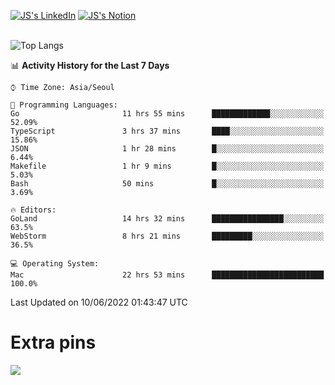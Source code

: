 
[![JS's LinkedIn](https://img.shields.io/badge/LinkedIn-blue?style=for-the-badge&logo=linkedin)](https://www.linkedin.com/in/jaeseung-lee-5a2a32139/) 
[![JS's Notion](https://img.shields.io/badge/Notion-black?style=for-the-badge&logo=notion)](https://bit.ly/ljswiki1) <br><br>
<!-- ![JS's GitHub stats](https://github-readme-stats-lemon-five.vercel.app/api?username=tkxkd0159&hide=contribs,prs,stars,issues&show_icons=true&theme=react&include_all_commits=true)   -->
![Top Langs](https://github-readme-stats-lemon-five.vercel.app/api/top-langs/?username=tkxkd0159&layout=compact&hide=jupyter%20notebook,scss,html,css&langs_count=10)  


<!--START_SECTION:waka-->
📊 **Activity History for the Last 7 Days** 

```text
⌚︎ Time Zone: Asia/Seoul

💬 Programming Languages: 
Go                       11 hrs 55 mins      █████████████░░░░░░░░░░░░   52.09% 
TypeScript               3 hrs 37 mins       ████░░░░░░░░░░░░░░░░░░░░░   15.86% 
JSON                     1 hr 28 mins        █░░░░░░░░░░░░░░░░░░░░░░░░   6.44% 
Makefile                 1 hr 9 mins         █░░░░░░░░░░░░░░░░░░░░░░░░   5.03% 
Bash                     50 mins             █░░░░░░░░░░░░░░░░░░░░░░░░   3.69%

🔥 Editors: 
GoLand                   14 hrs 32 mins      ████████████████░░░░░░░░░   63.5% 
WebStorm                 8 hrs 21 mins       █████████░░░░░░░░░░░░░░░░   36.5%

💻 Operating System: 
Mac                      22 hrs 53 mins      █████████████████████████   100.0%

```


 Last Updated on 10/06/2022 01:43:47 UTC
<!--END_SECTION:waka-->

# Extra pins
<!-- <a href="https://github.com/tkxkd0159/go-chain">
  <img align="center" src="https://github-readme-stats-lemon-five.vercel.app/api/pin/?username=tkxkd0159&repo=go-chain&theme=react" />
</a> -->
<a href="https://github.com/tkxkd0159/dsalgo">
  <img align="center" src="https://github-readme-stats-lemon-five.vercel.app/api/pin/?username=tkxkd0159&repo=dsalgo&theme=react" />
</a>

<!---
- 🔭 I’m currently working on ...
- 🌱 I’m currently learning blockchain and distributed network
- 👯 I’m looking to collaborate on ...
- 🤔 I’m looking for help with ...
- 💬 Ask me about ...
- 📫 How to reach me: ...
- 😄 Pronouns: ...
- ⚡ Fun fact: ...
-->
